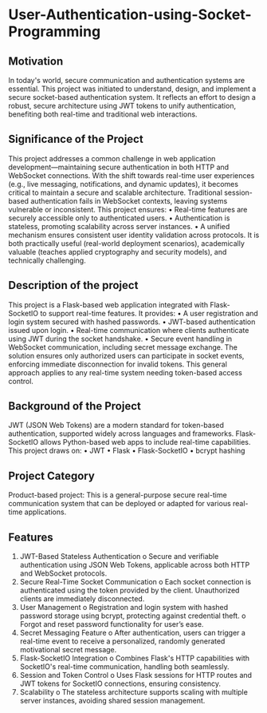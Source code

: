 # User-Authentication-using-Socket-Programming

## Motivation
In today's world, secure communication and authentication systems are essential. This project was initiated to understand, design, and implement a secure socket-based authentication system. It reflects an effort to design a robust, secure architecture using JWT tokens to unify authentication, benefiting both real-time and traditional web interactions.

## Significance of the Project
This project addresses a common challenge in web application development—maintaining secure authentication in both HTTP and WebSocket connections. With the shift towards real-time user experiences (e.g., live messaging, notifications, and dynamic updates), it becomes critical to maintain a secure and scalable architecture. Traditional session-based authentication fails in WebSocket contexts, leaving systems vulnerable or inconsistent.
This project ensures:
•	Real-time features are securely accessible only to authenticated users.
•	Authentication is stateless, promoting scalability across server instances.
•	A unified mechanism ensures consistent user identity validation across protocols.
It is both practically useful (real-world deployment scenarios), academically valuable (teaches applied cryptography and security models), and technically challenging.

## Description of the project
This project is a Flask-based web application integrated with Flask-SocketIO to support real-time features. It provides:
•	A user registration and login system secured with hashed passwords.
•	JWT-based authentication issued upon login.
•	Real-time communication where clients authenticate using JWT during the socket handshake.
•	Secure event handling in WebSocket communication, including secret message exchange.
The solution ensures only authorized users can participate in socket events, enforcing immediate disconnection for invalid tokens. This general approach applies to any real-time system needing token-based access control.

## Background of the Project
JWT (JSON Web Tokens) are a modern standard for token-based authentication, supported widely across languages and frameworks. Flask-SocketIO allows Python-based web apps to include real-time capabilities. This project draws on:
•	JWT 
•	Flask 
•	Flask-SocketIO 
•	bcrypt hashing 

## Project Category
Product-based project: This is a general-purpose secure real-time communication system that can be deployed or adapted for various real-time applications.

## Features
1.	JWT-Based Stateless Authentication
o	Secure and verifiable authentication using JSON Web Tokens, applicable across both HTTP and WebSocket protocols.
2.	Secure Real-Time Socket Communication
o	Each socket connection is authenticated using the token provided by the client. Unauthorized clients are immediately disconnected.
3.	User Management
o	Registration and login system with hashed password storage using bcrypt, protecting against credential theft.
o	Forgot and reset password functionality for user’s ease.
4.	Secret Messaging Feature
o	After authentication, users can trigger a real-time event to receive a personalized, randomly generated motivational secret message.
5.	Flask-SocketIO Integration
o	Combines Flask's HTTP capabilities with SocketIO's real-time communication, handling both seamlessly.
6.	Session and Token Control
o	Uses Flask sessions for HTTP routes and JWT tokens for SocketIO connections, ensuring consistency.
7.	Scalability
o	The stateless architecture supports scaling with multiple server instances, avoiding shared session management.



